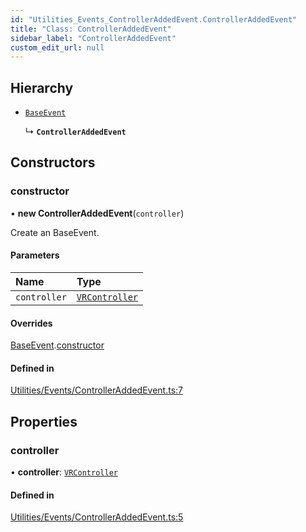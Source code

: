 ```yaml
---
id: "Utilities_Events_ControllerAddedEvent.ControllerAddedEvent"
title: "Class: ControllerAddedEvent"
sidebar_label: "ControllerAddedEvent"
custom_edit_url: null
---
```




## Hierarchy

- [`BaseEvent`](../Utilities_BaseEvent.BaseEvent)

  ↳ **`ControllerAddedEvent`**

## Constructors

### constructor

• **new ControllerAddedEvent**(`controller`)

Create an BaseEvent.

#### Parameters

| Name | Type |
| :------ | :------ |
| `controller` | [`VRController`](../../Renderer/VR/Renderer_VR_VRController.VRController) |

#### Overrides

[BaseEvent](../Utilities_BaseEvent.BaseEvent).[constructor](../Utilities_BaseEvent.BaseEvent#constructor)

#### Defined in

[Utilities/Events/ControllerAddedEvent.ts:7](https://github.com/ZeaInc/zea-engine/blob/9ada8c18/src/Utilities/Events/ControllerAddedEvent.ts#L7)

## Properties

### controller

• **controller**: [`VRController`](../../Renderer/VR/Renderer_VR_VRController.VRController)

#### Defined in

[Utilities/Events/ControllerAddedEvent.ts:5](https://github.com/ZeaInc/zea-engine/blob/9ada8c18/src/Utilities/Events/ControllerAddedEvent.ts#L5)

